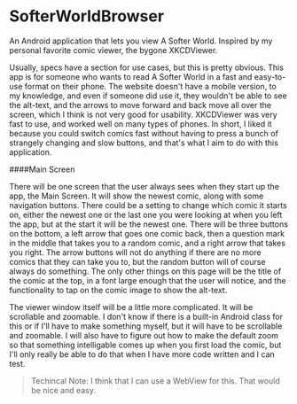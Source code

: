 SofterWorldBrowser
=========

An Android application that lets you view A Softer World. Inspired by my personal favorite comic viewer, the bygone XKCDViewer. 

Usually, specs have a section for use cases, but this is pretty obvious. This app is for someone who wants to read A Softer World in a fast and easy-to-use format on their phone. The website doesn't have a mobile version, to my knowledge, and even if someone did use it, they wouldn't be able to see the alt-text, and the arrows to move forward and back move all over the screen, which I think is not very good for usability. XKCDViewer was very fast to use, and worked well on many types of phones. In short, I liked it because you could switch comics fast without having to press a bunch of strangely changing and slow buttons, and that's what I aim to do with this application. 


####Main Screen

There will be one screen that the user always sees when they start up the app, the Main Screen. It will show the newest comic, along with some navigation buttons. There could be a setting to change which comic it starts on, either the newest one or the last one you were looking at when you left the app, but at the start it will be the newest one. There will be three buttons on the bottom, a left arrow that goes one comic back, then a question mark in the middle that takes you to a random comic, and a right arrow that takes you right. The arrow buttons will not do anything if there are no more comics that they can take you to, but the random button will of course always do something. The only other things on this page will be the title of the comic at the top, in a font large enough that the user will notice, and the functionality to tap on the comic image to show the alt-text. 

The viewer window itself will be a little more complicated. It will be scrollable and zoomable. I don't know if there is a built-in Android class for this or if I'll have to make something myself, but it will have to be scrollable and zoomable. I will also have to figure out how to make the default zoom so that something intelligable comes up when you first load the comic, but I'll only really be able to do that when I have more code written and I can test. 

>Techincal Note: I think that I can use a WebView for this. That would be nice and easy.

